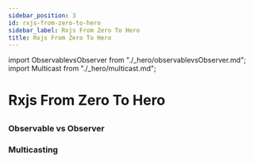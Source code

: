 ```yaml
---
sidebar_position: 3
id: rxjs-from-zero-to-hero
sidebar_label: Rxjs From Zero To Hero
title: Rxjs From Zero To Hero
---
```


import ObservablevsObserver from "./_hero/observablevsObserver.md";
import Multicast from "./_hero/multicast.md";

# Rxjs From Zero To Hero


## 
<!-- 
<Interview level="Junior">
  <BoxingvsUnboxing />
</Interview> -->

### Observable vs Observer
<ObservablevsObserver />

### Multicasting
<Multicast />